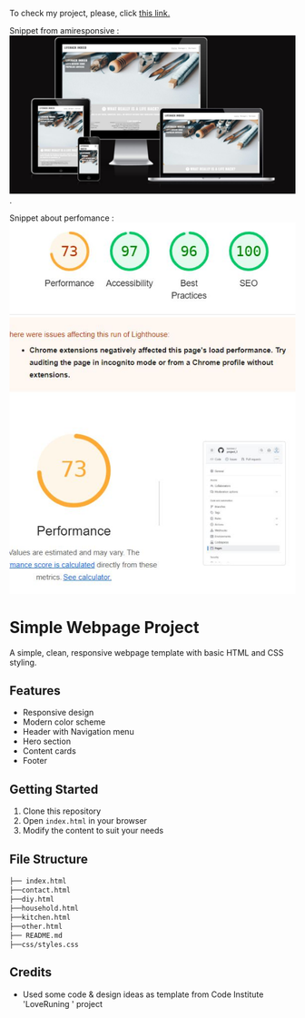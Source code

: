 To check my project, please, click <a href="https://konmez.github.io/project_1/" target="_blank">this link.</a>

Snippet from amiresponsive :
<img src="./assets/images/from_amiresponcsive.JPG">.


Snippet about perfomance :
<img src="./assets/images/perfomance_snip.JPG">


# Simple Webpage Project

A simple, clean, responsive webpage template with basic HTML and CSS styling.

## Features

- Responsive design
- Modern color scheme
- Header with Navigation menu
- Hero section
- Content cards
- Footer

## Getting Started

1. Clone this repository
2. Open `index.html` in your browser
3. Modify the content to suit your needs

## File Structure

```
├── index.html
├──contact.html
├──diy.html
├──household.html
├──kitchen.html
├──other.html
├── README.md
├──css/styles.css

```


## Credits
- Used some code & design ideas  as template from Code Institute 'LoveRuning ' project

